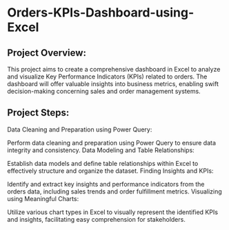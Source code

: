 # Orders-KPIs-Dashboard-using-Excel

## Project Overview:

This project aims to create a comprehensive dashboard in Excel to analyze and visualize Key Performance Indicators (KPIs) related to orders. The dashboard will offer valuable insights into business metrics, enabling swift decision-making concerning sales and order management systems.

## Project Steps:

Data Cleaning and Preparation using Power Query:

Perform data cleaning and preparation using Power Query to ensure data integrity and consistency.
Data Modeling and Table Relationships:

Establish data models and define table relationships within Excel to effectively structure and organize the dataset.
Finding Insights and KPIs:

Identify and extract key insights and performance indicators from the orders data, including sales trends and order fulfillment metrics.
Visualizing using Meaningful Charts:

Utilize various chart types in Excel to visually represent the identified KPIs and insights, facilitating easy comprehension for stakeholders.


